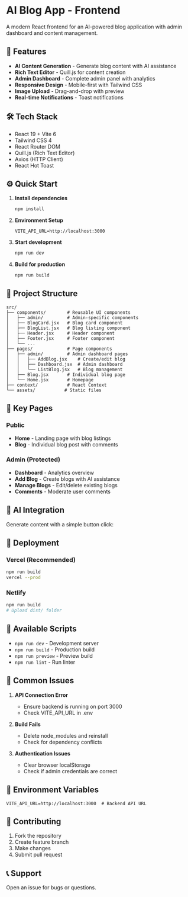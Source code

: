 # AI Blog App - Frontend

A modern React frontend for an AI-powered blog application with admin dashboard and content management.

## 🚀 Features

- **AI Content Generation** - Generate blog content with AI assistance
- **Rich Text Editor** - Quill.js for content creation
- **Admin Dashboard** - Complete admin panel with analytics
- **Responsive Design** - Mobile-first with Tailwind CSS
- **Image Upload** - Drag-and-drop with preview
- **Real-time Notifications** - Toast notifications

## 🛠️ Tech Stack

- React 19 + Vite 6
- Tailwind CSS 4
- React Router DOM
- Quill.js (Rich Text Editor)
- Axios (HTTP Client)
- React Hot Toast

## ⚙️ Quick Start

1. **Install dependencies**
   ```bash
   npm install
   ```

2. **Environment Setup**
   ```env
   VITE_API_URL=http://localhost:3000
   ```

3. **Start development**
   ```bash
   npm run dev
   ```

4. **Build for production**
   ```bash
   npm run build
   ```

## 📁 Project Structure

```
src/
├── components/        # Reusable UI components
│   ├── admin/         # Admin-specific components
│   ├── BlogCard.jsx   # Blog card component
│   ├── BlogList.jsx   # Blog listing component
│   ├── Header.jsx     # Header component
│   ├── Footer.jsx     # Footer component
│   └── ...
├── pages/             # Page components
│   ├── admin/         # Admin dashboard pages
│   │   ├── AddBlog.jsx    # Create/edit blog
│   │   ├── Dashboard.jsx  # Admin dashboard
│   │   └── ListBlog.jsx   # Blog management
│   ├── Blog.jsx       # Individual blog page
│   └── Home.jsx       # Homepage
├── context/           # React Context
└── assets/           # Static files
```

## 🎯 Key Pages

### Public
- **Home** - Landing page with blog listings
- **Blog** - Individual blog post with comments

### Admin (Protected)
- **Dashboard** - Analytics overview
- **Add Blog** - Create blogs with AI assistance
- **Manage Blogs** - Edit/delete existing blogs
- **Comments** - Moderate user comments

## 🤖 AI Integration

Generate content with a simple button click:


## 🚀 Deployment

### Vercel (Recommended)
```bash
npm run build
vercel --prod
```

### Netlify
```bash
npm run build
# Upload dist/ folder
```

## 🔧 Available Scripts

- `npm run dev` - Development server
- `npm run build` - Production build
- `npm run preview` - Preview build
- `npm run lint` - Run linter

## 🐛 Common Issues

1. **API Connection Error**
   - Ensure backend is running on port 3000
   - Check VITE_API_URL in .env

2. **Build Fails**
   - Delete node_modules and reinstall
   - Check for dependency conflicts

3. **Authentication Issues**
   - Clear browser localStorage
   - Check if admin credentials are correct

## 📝 Environment Variables

```env
VITE_API_URL=http://localhost:3000  # Backend API URL
```

## 🤝 Contributing

1. Fork the repository
2. Create feature branch
3. Make changes
4. Submit pull request

## 📞 Support

Open an issue for bugs or questions.